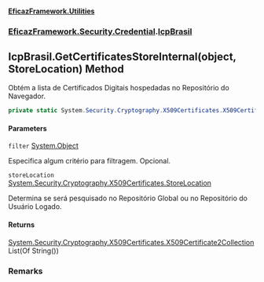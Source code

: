 #### [EficazFramework.Utilities](EficazFrameworkData.md 'EficazFramework Data')
### [EficazFramework.Security.Credential](EficazFrameworkData.md#EficazFramework.Security.Credential 'EficazFramework.Security.Credential').[IcpBrasil](EficazFramework.Security.Credential/IcpBrasil.md 'EficazFramework.Security.Credential.IcpBrasil')

## IcpBrasil.GetCertificatesStoreInternal(object, StoreLocation) Method

Obtém a lista de Certificados Digitais hospedadas no Repositório do Navegador.

```csharp
private static System.Security.Cryptography.X509Certificates.X509Certificate2Collection GetCertificatesStoreInternal(object filter, System.Security.Cryptography.X509Certificates.StoreLocation storeLocation);
```
#### Parameters

<a name='EficazFramework.Security.Credential.IcpBrasil.GetCertificatesStoreInternal(object,System.Security.Cryptography.X509Certificates.StoreLocation).filter'></a>

`filter` [System.Object](https://docs.microsoft.com/en-us/dotnet/api/System.Object 'System.Object')

Especifica algum critério para filtragem. Opcional.

<a name='EficazFramework.Security.Credential.IcpBrasil.GetCertificatesStoreInternal(object,System.Security.Cryptography.X509Certificates.StoreLocation).storeLocation'></a>

`storeLocation` [System.Security.Cryptography.X509Certificates.StoreLocation](https://docs.microsoft.com/en-us/dotnet/api/System.Security.Cryptography.X509Certificates.StoreLocation 'System.Security.Cryptography.X509Certificates.StoreLocation')

Determina se será pesquisado no Repositório Global ou no Repositório do Usuário Logado.

#### Returns
[System.Security.Cryptography.X509Certificates.X509Certificate2Collection](https://docs.microsoft.com/en-us/dotnet/api/System.Security.Cryptography.X509Certificates.X509Certificate2Collection 'System.Security.Cryptography.X509Certificates.X509Certificate2Collection')  
List(Of String())

### Remarks